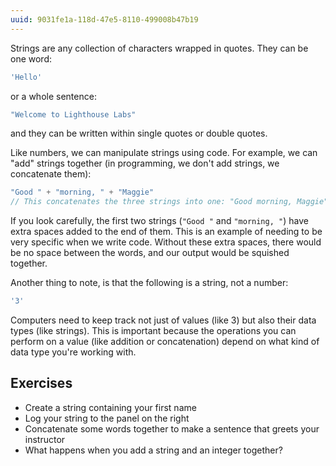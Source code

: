 ```yaml
---
uuid: 9031fe1a-118d-47e5-8110-499008b47b19
---
```


Strings are any collection of characters wrapped in quotes. They can be one word:

```javascript
'Hello'
```

or a whole sentence:

```javascript
"Welcome to Lighthouse Labs"
```

and they can be written within single quotes or double quotes.

Like numbers, we can manipulate strings using code. For example, we can "add" strings together (in programming, we don't add strings, we concatenate them):

```javascript
"Good " + "morning, " + "Maggie"
// This concatenates the three strings into one: "Good morning, Maggie"
```

If you look carefully, the first two strings (`"Good "` and `"morning, "`) have extra spaces added to the end of them. This is an example of needing to be very specific when we write code. Without these extra spaces, there would be no space between the words, and our output would be squished together.

Another thing to note, is that the following is a string, not a number:

```javascript
'3'
```

Computers need to keep track not just of values (like 3) but also their data types (like strings). This is important because the operations you can perform on a value (like addition or concatenation) depend on what kind of data type you're working with.

## Exercises

- Create a string containing your first name
- Log your string to the panel on the right
- Concatenate some words together to make a sentence that greets your instructor
- What happens when you add a string and an integer together?
